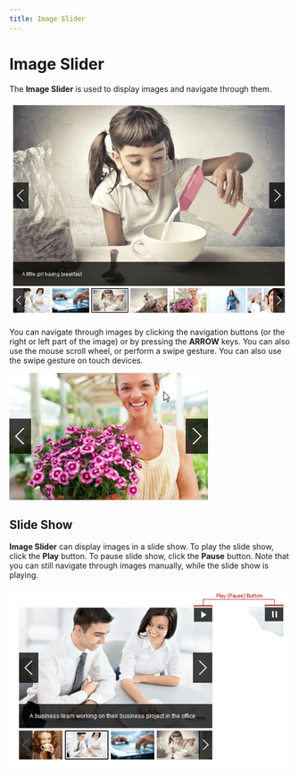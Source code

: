 ```yaml
---
title: Image Slider
---
```

# Image Slider
The **Image Slider** is used to display images and navigate through them.

![EUD_ImageSlider](../images/Img22708.png)

You can navigate through images by clicking the navigation buttons (or the right or left part of the image) or by pressing the **ARROW** keys. You can also use the mouse scroll wheel, or perform a swipe gesture. You can also use the swipe gesture on touch devices.

![ImageSlider_EnablePagingByClick](../images/Img18296.gif)

## Slide Show
**Image Slider** can display images in a slide show. To play the slide show, click the **Play** button. To pause slide show, click the **Pause** button. Note that you can still navigate through images manually, while the slide show is playing.

![EUD_ImageSlider_SlideShow](../images/Img22707.png)